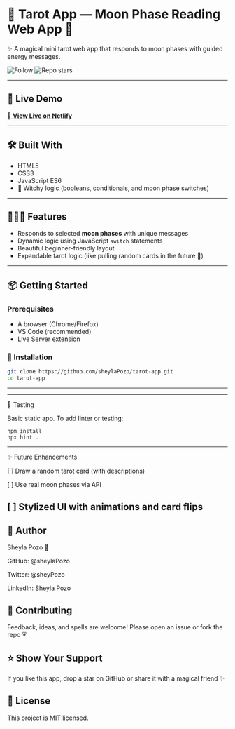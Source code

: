 
# 🔮 Tarot App — Moon Phase Reading Web App 🌙  
✨ A magical mini tarot web app that responds to moon phases with guided energy messages.

![Follow](https://img.shields.io/github/followers/sheylaPozo?style=social)
![Repo stars](https://img.shields.io/github/stars/sheylaPozo/tarot-app?style=social)

---

## 💌 Live Demo
**[🌙 View Live on Netlify](https://tarotappshey.netlify.app/)**  

---

## 🛠️ Built With

- HTML5
- CSS3
- JavaScript ES6
- 🌙 Witchy logic (booleans, conditionals, and moon phase switches)

---

## 🧙🏽‍♀️ Features

- Responds to selected **moon phases** with unique messages
- Dynamic logic using JavaScript `switch` statements
- Beautiful beginner-friendly layout
- Expandable tarot logic (like pulling random cards in the future 🔮)

---

## 📦 Getting Started

### Prerequisites

- A browser (Chrome/Firefox)
- VS Code (recommended)
- Live Server extension

### 🧾 Installation

```bash
git clone https://github.com/sheylaPozo/tarot-app.git
cd tarot-app
```
---
---

🧪 Testing

Basic static app. To add linter or testing:
```
npm install
npx hint .

```
---

✨ Future Enhancements

[ ] Draw a random tarot card (with descriptions)

[ ] Use real moon phases via API

[ ] Stylized UI with animations and card flips
---

## 👤 Author
Sheyla Pozo 💖

GitHub: @sheylaPozo

Twitter: @sheyPozo

LinkedIn: Sheyla Pozo

## 🤝 Contributing
Feedback, ideas, and spells are welcome!
Please open an issue or fork the repo 💗

## ⭐️ Show Your Support
If you like this app, drop a star on GitHub or share it with a magical friend ✨

## 📝 License
This project is MIT licensed.

